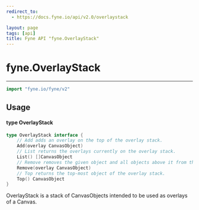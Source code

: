 ```yaml
---
redirect_to:
  - https://docs.fyne.io/api/v2.0/overlaystack

layout: page
tags: [api]
title: Fyne API "fyne.OverlayStack"
---
```



# fyne.OverlayStack
---
```go
import "fyne.io/fyne/v2"
```

## Usage

#### type OverlayStack

```go
type OverlayStack interface {
	// Add adds an overlay on the top of the overlay stack.
	Add(overlay CanvasObject)
	// List returns the overlays currently on the overlay stack.
	List() []CanvasObject
	// Remove removes the given object and all objects above it from the overlay stack.
	Remove(overlay CanvasObject)
	// Top returns the top-most object of the overlay stack.
	Top() CanvasObject
}
```

OverlayStack is a stack of CanvasObjects intended to be used as overlays of a Canvas.
